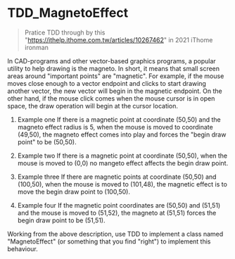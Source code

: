 # TDD_MagnetoEffect
> Pratice TDD through by this "https://ithelp.ithome.com.tw/articles/10267462" in 2021 iThome ironman

In CAD-programs and other vector-based graphics programs, a popular utility to help drawing is the magneto. In short, it means that small screen areas around "important points" are "magnetic". For example, if the mouse moves close enough to a vector endpoint and clicks to start drawing another vector, the new vector will begin in the magnetic endpoint. On the other hand, if the mouse click comes when the mouse cursor is in open space, the draw operation will begin at the cursor location.

1. Example one
If there is a magnetic point at coordinate (50,50) and the magneto effect radius is 5, when the mouse is moved to coordinate (49,50), the magneto effect comes into play and forces the "begin draw point" to be (50,50).

1. Example two
If there is a magnetic point at coordinate (50,50), when the mouse is moved to (0,0) no mangeto effect affects the begin draw point.

1. Example three
If there are magnetic points at coordinate (50,50) and (100,50), when the mouse is moved to (101,48), the magnetic effect is to move the begin draw point to (100,50).

1. Example four
If the magnetic point coordinates are (50,50) and (51,51) and the mouse is moved to (51,52), the magneto at (51,51) forces the begin draw point to be (51,51).

Working from the above description, use TDD to implement a class named "MagnetoEffect" (or something that you find "right") to implement this behaviour.